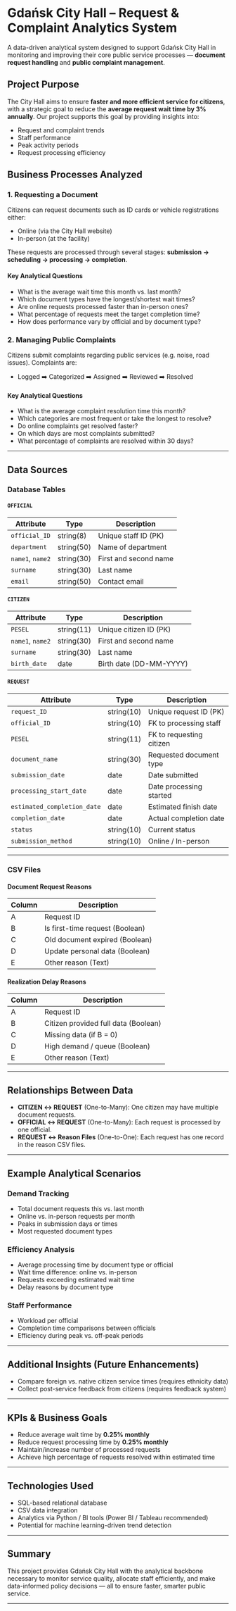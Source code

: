 # Gdańsk City Hall – Request & Complaint Analytics System

A data-driven analytical system designed to support Gdańsk City Hall in monitoring and improving their core public service processes — **document request handling** and **public complaint management**.

## Project Purpose

The City Hall aims to ensure **faster and more efficient service for citizens**, with a strategic goal to reduce the **average request wait time by 3% annually**. Our project supports this goal by providing insights into:

- Request and complaint trends
- Staff performance
- Peak activity periods
- Request processing efficiency

## Business Processes Analyzed

### 1. Requesting a Document

Citizens can request documents such as ID cards or vehicle registrations either:

- Online (via the City Hall website)
- In-person (at the facility)

These requests are processed through several stages: **submission → scheduling → processing → completion**.

#### Key Analytical Questions

- What is the average wait time this month vs. last month?
- Which document types have the longest/shortest wait times?
- Are online requests processed faster than in-person ones?
- What percentage of requests meet the target completion time?
- How does performance vary by official and by document type?

### 2. Managing Public Complaints

Citizens submit complaints regarding public services (e.g. noise, road issues). Complaints are:

- Logged ➡️ Categorized ➡️ Assigned ➡️ Reviewed ➡️ Resolved

#### Key Analytical Questions

- What is the average complaint resolution time this month?
- Which categories are most frequent or take the longest to resolve?
- Do online complaints get resolved faster?
- On which days are most complaints submitted?
- What percentage of complaints are resolved within 30 days?

---

## Data Sources

### Database Tables

#### `OFFICIAL`
| Attribute         | Type      | Description                                    |
|------------------|-----------|------------------------------------------------|
| `official_ID`     | string(8) | Unique staff ID (PK)                          |
| `department`      | string(50)| Name of department                           |
| `name1`, `name2`  | string(30)| First and second name                         |
| `surname`         | string(30)| Last name                                     |
| `email`           | string(50)| Contact email                                 |

#### `CITIZEN`
| Attribute        | Type        | Description                          |
|------------------|-------------|--------------------------------------|
| `PESEL`           | string(11)  | Unique citizen ID (PK)               |
| `name1`, `name2`  | string(30)  | First and second name               |
| `surname`         | string(30)  | Last name                            |
| `birth_date`      | date        | Birth date (DD-MM-YYYY)              |

#### `REQUEST`
| Attribute                 | Type         | Description                                   |
|---------------------------|--------------|-----------------------------------------------|
| `request_ID`              | string(10)   | Unique request ID (PK)                        |
| `official_ID`             | string(10)   | FK to processing staff                        |
| `PESEL`                   | string(11)   | FK to requesting citizen                      |
| `document_name`           | string(30)   | Requested document type                       |
| `submission_date`         | date         | Date submitted                                |
| `processing_start_date`   | date         | Date processing started                       |
| `estimated_completion_date`| date        | Estimated finish date                         |
| `completion_date`         | date         | Actual completion date                        |
| `status`                  | string(10)   | Current status                                |
| `submission_method`       | string(10)   | Online / In-person                            |

---

### CSV Files

#### Document Request Reasons
| Column | Description                                            |
|--------|--------------------------------------------------------|
| A      | Request ID                                             |
| B      | Is first-time request (Boolean)                        |
| C      | Old document expired (Boolean)                         |
| D      | Update personal data (Boolean)                         |
| E      | Other reason (Text)                                    |

#### Realization Delay Reasons
| Column | Description                                            |
|--------|--------------------------------------------------------|
| A      | Request ID                                             |
| B      | Citizen provided full data (Boolean)                   |
| C      | Missing data (if B = 0)                                |
| D      | High demand / queue (Boolean)                          |
| E      | Other reason (Text)                                    |

---

## Relationships Between Data

- **CITIZEN ↔ REQUEST** (One-to-Many): One citizen may have multiple document requests.
- **OFFICIAL ↔ REQUEST** (One-to-Many): Each request is processed by one official.
- **REQUEST ↔ Reason Files** (One-to-One): Each request has one record in the reason CSV files.

---

## Example Analytical Scenarios

### Demand Tracking
- Total document requests this vs. last month
- Online vs. in-person requests per month
- Peaks in submission days or times
- Most requested document types

### Efficiency Analysis
- Average processing time by document type or official
- Wait time difference: online vs. in-person
- Requests exceeding estimated wait time
- Delay reasons by document type

### Staff Performance
- Workload per official
- Completion time comparisons between officials
- Efficiency during peak vs. off-peak periods

---

## Additional Insights (Future Enhancements)

- Compare foreign vs. native citizen service times (requires ethnicity data)
- Collect post-service feedback from citizens (requires feedback system)

---

## KPIs & Business Goals

- Reduce average wait time by **0.25% monthly**
- Reduce request processing time by **0.25% monthly**
- Maintain/increase number of processed requests
- Achieve high percentage of requests resolved within estimated time

---

## Technologies Used

- SQL-based relational database
- CSV data integration
- Analytics via Python / BI tools (Power BI / Tableau recommended)
- Potential for machine learning-driven trend detection

---

## Summary

This project provides Gdańsk City Hall with the analytical backbone necessary to monitor service quality, allocate staff efficiently, and make data-informed policy decisions — all to ensure faster, smarter public service.

---

